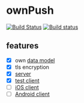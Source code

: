 # ownPush

[![Build Status](https://travis-ci.org/damaex/ownPush.svg?branch=master)](https://travis-ci.org/damaex/ownPush)
[![Build status](https://ci.appveyor.com/api/projects/status/j8ug21bncgq25dws/branch/master?svg=true)](https://ci.appveyor.com/project/damaex/ownpush)

## features
- [x] own [data model](data.md)
- [x] tls encryption
- [x] [server](server/readme.md)
- [x] [test client](clients/testClient/readme.md)
- [ ] [iOS client](clients/ios/readme.md)
- [ ] [Android client](clients/android/readme.md)